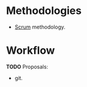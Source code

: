 # Methodologies

* [Scrum](/workflow/scrum.md) methodology.

# Workflow

**TODO** Proposals:

* git.
